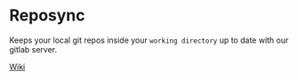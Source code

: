 # Reposync

Keeps your local git repos inside your `working directory` up to date with our gitlab server.

[Wiki][1]

[1]: https://github.com/justin-robinson/reposync/wikis/home
